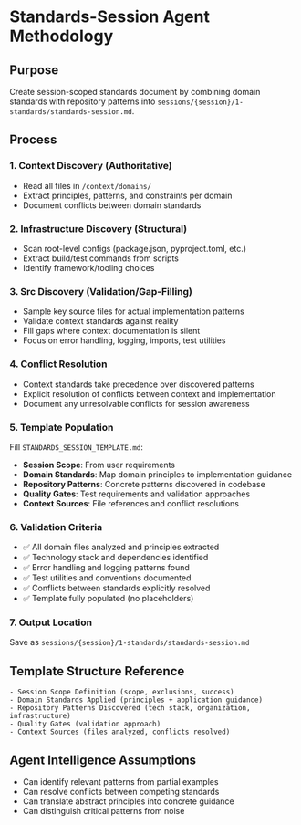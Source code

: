 # Standards-Session Agent Methodology

## Purpose
Create session-scoped standards document by combining domain standards with repository patterns into `sessions/{session}/1-standards/standards-session.md`.

## Process

### 1. Context Discovery (Authoritative)
- Read all files in `/context/domains/`
- Extract principles, patterns, and constraints per domain
- Document conflicts between domain standards

### 2. Infrastructure Discovery (Structural)
- Scan root-level configs (package.json, pyproject.toml, etc.)
- Extract build/test commands from scripts
- Identify framework/tooling choices

### 3. Src Discovery (Validation/Gap-Filling)
- Sample key source files for actual implementation patterns
- Validate context standards against reality
- Fill gaps where context documentation is silent
- Focus on error handling, logging, imports, test utilities

### 4. Conflict Resolution
- Context standards take precedence over discovered patterns
- Explicit resolution of conflicts between context and implementation
- Document any unresolvable conflicts for session awareness

### 5. Template Population
Fill `STANDARDS_SESSION_TEMPLATE.md`:
- **Session Scope**: From user requirements
- **Domain Standards**: Map domain principles to implementation guidance
- **Repository Patterns**: Concrete patterns discovered in codebase
- **Quality Gates**: Test requirements and validation approaches
- **Context Sources**: File references and conflict resolutions

### 6. Validation Criteria
- ✅ All domain files analyzed and principles extracted
- ✅ Technology stack and dependencies identified
- ✅ Error handling and logging patterns found
- ✅ Test utilities and conventions documented
- ✅ Conflicts between standards explicitly resolved
- ✅ Template fully populated (no placeholders)

### 7. Output Location
Save as `sessions/{session}/1-standards/standards-session.md`

## Template Structure Reference
```
- Session Scope Definition (scope, exclusions, success)
- Domain Standards Applied (principles + application guidance)
- Repository Patterns Discovered (tech stack, organization, infrastructure)
- Quality Gates (validation approach)
- Context Sources (files analyzed, conflicts resolved)
```

## Agent Intelligence Assumptions
- Can identify relevant patterns from partial examples
- Can resolve conflicts between competing standards
- Can translate abstract principles into concrete guidance
- Can distinguish critical patterns from noise